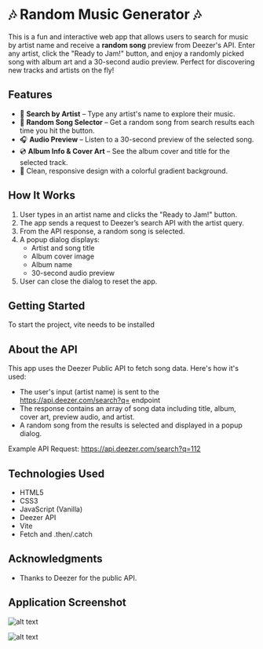 # 🎶 Random Music Generator 🎶

This is a fun and interactive web app that allows users to search for music by artist name and receive a **random song** preview from Deezer's API.  Enter any artist, click the "Ready to Jam!" button, and enjoy a randomly picked song with album art and a 30-second audio preview. Perfect for discovering new tracks and artists on the fly!

## Features

- 🎤 **Search by Artist** – Type any artist's name to explore their music.
- 🔀 **Random Song Selector** – Get a random song from search results each time you hit the button.
- 🎧 **Audio Preview** – Listen to a 30-second preview of the selected song.
- 💿 **Album Info & Cover Art** – See the album cover and title for the selected track.
- 🧼 Clean, responsive design with a colorful gradient background.


## How It Works 
1. User types in an artist name and clicks the "Ready to Jam!" button.
2. The app sends a request to Deezer’s search API with the artist query.
3. From the API response, a random song is selected.
4. A popup dialog displays:
    - Artist and song title
    - Album cover image 
    - Album name
    - 30-second audio preview
5. User can close the dialog to reset the app.

## Getting Started
To start the project, vite needs to be installed


## About the API
This app uses the Deezer Public API to fetch song data. Here's how it's used:
- The user's input (artist name) is sent to the https://api.deezer.com/search?q= endpoint
- The response contains an array of song data including title, album, cover art, preview audio, and artist.
- A random song from the results is selected and displayed in a popup dialog.

Example API Request:
https://api.deezer.com/search?q=112


##  Technologies Used
- HTML5
- CSS3
- JavaScript (Vanilla)
- Deezer API
- Vite
- Fetch and .then/.catch


## Acknowledgments
- Thanks to Deezer for the public API.



## Application Screenshot
![alt text](<Screenshot 2025-05-18 at 7.27.23 PM (2).png>)

![alt text](<Screenshot 2025-05-18 at 7.27.15 PM (2).png>)
